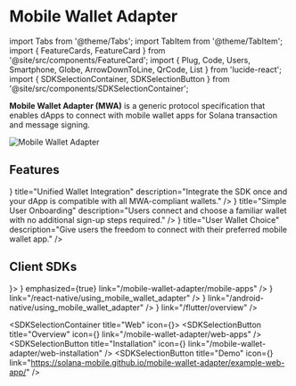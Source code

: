 # Mobile Wallet Adapter

import Tabs from '@theme/Tabs';
import TabItem from '@theme/TabItem';
import { FeatureCards, FeatureCard } from '@site/src/components/FeatureCard';
import { Plug, Code, Users, Smartphone, Globe, ArrowDownToLine, QrCode, List } from 'lucide-react';
import { SDKSelectionContainer, SDKSelectionButton } from '@site/src/components/SDKSelectionContainer';



**Mobile Wallet Adapter (MWA)** is a generic protocol specification that enables dApps to connect with mobile wallet apps for Solana transaction and message signing.

<div style={{ display: 'flex', justifyContent: 'center' }}>
  <img src="/diagrams/mwa_hero_diagram.svg" alt="Mobile Wallet Adapter" width="auto" height="auto" />
</div>

## Features

<FeatureCards>
  <FeatureCard 
    icon={<Plug />}
    title="Unified Wallet Integration" 
    description="Integrate the SDK once and your dApp is compatible with all MWA-compliant wallets." 
  />
  <FeatureCard 
    icon={<Code />}
    title="Simple User Onboarding" 
    description="Users connect and choose a familiar wallet with no additional sign-up steps required." 
  />
  <FeatureCard 
    icon={<Users />}
    title="User Wallet Choice" 
    description="Give users the freedom to connect with their preferred mobile wallet app." 
  />
</FeatureCards>


## Client SDKs

<div>
  <SDKSelectionContainer title="Mobile" icon={<Smartphone size={16} />}>
    <SDKSelectionButton 
      title="Overview" 
      icon={<List size={20} />}
      emphasized={true}
      link="/mobile-wallet-adapter/mobile-apps" 
    />
    <SDKSelectionButton 
      title="React Native" 
      icon={
        <img
          src={"/img/react-native-96.svg"}
          alt=""
          width={20}
          height={20}
        />
      }
      link="/react-native/using_mobile_wallet_adapter" 
    />
    <SDKSelectionButton 
      title="Kotlin" 
      icon={
        <img
          src={"/img/kotlin-icon-32.svg"}
          alt=""
          width={20}
          height={20}
        />
      }
      link="/android-native/using_mobile_wallet_adapter" 
    />
    <SDKSelectionButton 
      title="Flutter" 
      icon={
        <img
          src={"/img/flutter-icon.svg"}
          alt=""
          width={20}
          height={20}
        />
      }
      link="/flutter/overview" 
    />
  </SDKSelectionContainer>

  <SDKSelectionContainer title="Web" icon={<Globe size={16} />}>
    <SDKSelectionButton 
      title="Overview" 
      icon={<List size={20} />}
      link="/mobile-wallet-adapter/web-apps" 
    />
    <SDKSelectionButton 
      title="Installation" 
      icon={<ArrowDownToLine size={20} />}
      link="/mobile-wallet-adapter/web-installation" 
    />
    <SDKSelectionButton 
      title="Demo" 
      icon={<QrCode size={20} />}
      link="https://solana-mobile.github.io/mobile-wallet-adapter/example-web-app/" 
    />
  </SDKSelectionContainer>
</div>